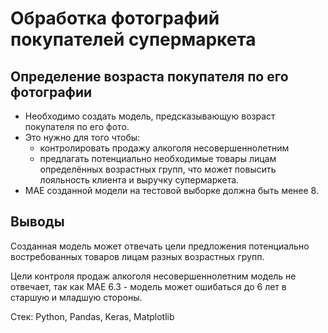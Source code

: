 # Обработка фотографий покупателей супермаркета
## Определение возраста покупателя по его фотографии
- Необходимо создать модель, предсказывающую возраст покупателя по его фото.
- Это нужно для того чтобы:
  - контролировать продажу алкоголя несовершеннолетним
  - предлагать потенциально необходимые товары лицам определённых возрастных групп, что может повысить лояльность клиента и выручку супермаркета.
- МАЕ созданной модели на тестовой выборке должна быть менее 8.
## Выводы
Созданная модель может отвечать цели предложения потенциально востребованных товаров лицам разных возрастных групп.

Цели контроля продаж алкоголя несовершеннолетним модель не отвечает, так как МАЕ 6.3 - модель может ошибаться до 6 лет в старшую и младшую стороны.

Стек: Python, Pandas, Keras, Matplotlib
